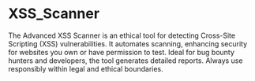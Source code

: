 # XSS_Scanner
 The Advanced XSS Scanner is an ethical tool for detecting Cross-Site Scripting (XSS) vulnerabilities. It automates scanning, enhancing security for websites you own or have permission to test. Ideal for bug bounty hunters and developers, the tool generates detailed reports. Always use responsibly within legal and ethical boundaries.
